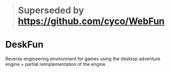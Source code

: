 > # Superseded by https://github.com/cyco/WebFun


# DeskFun
Reverse engineering environment for games using the desktop adventure engine + partial reimplementation of the engine.
